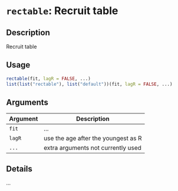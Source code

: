 # `rectable`: Recruit table

## Description


 Recruit table


## Usage

```r
rectable(fit, lagR = FALSE, ...)
list(list("rectable"), list("default"))(fit, lagR = FALSE, ...)
```


## Arguments

Argument      |Description
------------- |----------------
```fit```     |     ...
```lagR```     |     use the age after the youngest as R
```...```     |     extra arguments not currently used

## Details


 ...


